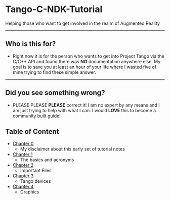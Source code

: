 # Tango-C-NDK-Tutorial
Helping those who want to get involved in the realm of Augmented Reality

------

## Who is this for?
* Right now it is for the person who wants to get into Project Tango via the C/C++ API and found there was **NO** documentation anywhere else. My goal is to save you at least an hour of your life where I wasted five of mine trying to find these simple answer.

------

## Did you see something wrong?
* PLEASE PLEASE **PLEASE** correct it! I am no expert by any means and I am just trying to help with what I can. I would **LOVE** this to become a community built guide!

## Table of Content
* [Chapter 0](https://github.com/sjfricke/Tango-C-NDK-Tutorial/blob/master/Chapter_00.md)
    * My disclaimer about this early set of tutorial notes
* [Chapter 1](https://github.com/sjfricke/Tango-C-NDK-Tutorial/blob/master/Chapter_01.md)
    * The basics and acronyms
* [Chapter 2](https://github.com/sjfricke/Tango-C-NDK-Tutorial/blob/master/Chapter_02.md)
    * Important Files
* [Chapter 3](https://github.com/sjfricke/Tango-C-NDK-Tutorial/blob/master/Chapter_03.md)
    * Tango devices
* [Chapter 4](https://github.com/sjfricke/Tango-C-NDK-Tutorial/blob/master/Chapter_04.md)
    * Graphics